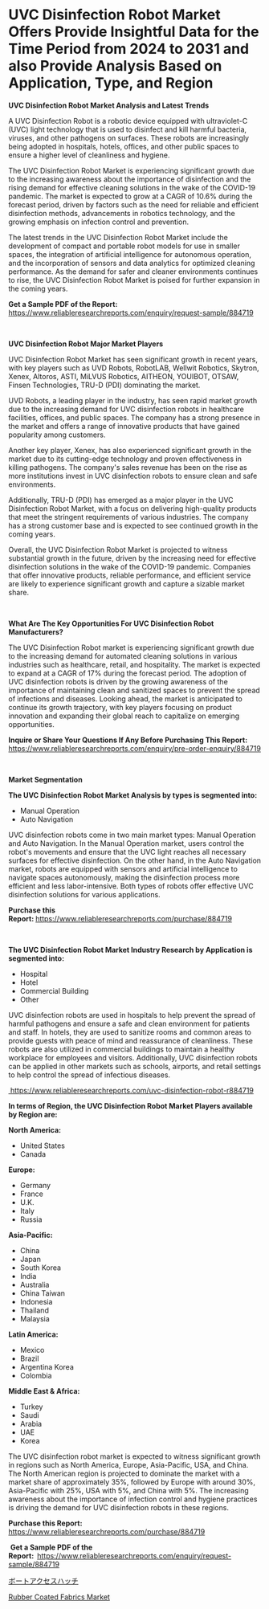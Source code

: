 <p><h1>UVC Disinfection Robot Market Offers Provide Insightful Data for the Time Period from 2024 to 2031 and also Provide Analysis Based on Application, Type, and Region</h1></p><p><strong>UVC Disinfection Robot Market Analysis and Latest Trends</strong></p>
<p><p>A UVC Disinfection Robot is a robotic device equipped with ultraviolet-C (UVC) light technology that is used to disinfect and kill harmful bacteria, viruses, and other pathogens on surfaces. These robots are increasingly being adopted in hospitals, hotels, offices, and other public spaces to ensure a higher level of cleanliness and hygiene.</p><p>The UVC Disinfection Robot Market is experiencing significant growth due to the increasing awareness about the importance of disinfection and the rising demand for effective cleaning solutions in the wake of the COVID-19 pandemic. The market is expected to grow at a CAGR of 10.6% during the forecast period, driven by factors such as the need for reliable and efficient disinfection methods, advancements in robotics technology, and the growing emphasis on infection control and prevention.</p><p>The latest trends in the UVC Disinfection Robot Market include the development of compact and portable robot models for use in smaller spaces, the integration of artificial intelligence for autonomous operation, and the incorporation of sensors and data analytics for optimized cleaning performance. As the demand for safer and cleaner environments continues to rise, the UVC Disinfection Robot Market is poised for further expansion in the coming years.</p></p>
<p><strong>Get a Sample PDF of the Report:&nbsp;</strong> <a href="https://www.reliableresearchreports.com/enquiry/request-sample/884719">https://www.reliableresearchreports.com/enquiry/request-sample/884719</a></p>
<p>&nbsp;</p>
<p><strong>UVC Disinfection Robot Major Market Players</strong></p>
<p><p>UVC Disinfection Robot Market has seen significant growth in recent years, with key players such as UVD Robots, RobotLAB, Wellwit Robotics, Skytron, Xenex, Altoros, ASTI, MiLVUS Robotics, AITHEON, YOUIBOT, OTSAW, Finsen Technologies, TRU-D (PDI) dominating the market.</p><p>UVD Robots, a leading player in the industry, has seen rapid market growth due to the increasing demand for UVC disinfection robots in healthcare facilities, offices, and public spaces. The company has a strong presence in the market and offers a range of innovative products that have gained popularity among customers.</p><p>Another key player, Xenex, has also experienced significant growth in the market due to its cutting-edge technology and proven effectiveness in killing pathogens. The company's sales revenue has been on the rise as more institutions invest in UVC disinfection robots to ensure clean and safe environments.</p><p>Additionally, TRU-D (PDI) has emerged as a major player in the UVC Disinfection Robot Market, with a focus on delivering high-quality products that meet the stringent requirements of various industries. The company has a strong customer base and is expected to see continued growth in the coming years.</p><p>Overall, the UVC Disinfection Robot Market is projected to witness substantial growth in the future, driven by the increasing need for effective disinfection solutions in the wake of the COVID-19 pandemic. Companies that offer innovative products, reliable performance, and efficient service are likely to experience significant growth and capture a sizable market share.</p></p>
<p>&nbsp;</p>
<p><strong>What Are The Key Opportunities For UVC Disinfection Robot Manufacturers?</strong></p>
<p><p>The UVC Disinfection Robot market is experiencing significant growth due to the increasing demand for automated cleaning solutions in various industries such as healthcare, retail, and hospitality. The market is expected to expand at a CAGR of 17% during the forecast period. The adoption of UVC disinfection robots is driven by the growing awareness of the importance of maintaining clean and sanitized spaces to prevent the spread of infections and diseases. Looking ahead, the market is anticipated to continue its growth trajectory, with key players focusing on product innovation and expanding their global reach to capitalize on emerging opportunities.</p></p>
<p><strong>Inquire or Share Your Questions If Any Before Purchasing This Report:</strong> <a href="https://www.reliableresearchreports.com/enquiry/pre-order-enquiry/884719">https://www.reliableresearchreports.com/enquiry/pre-order-enquiry/884719</a></p>
<p>&nbsp;</p>
<p><strong>Market Segmentation</strong></p>
<p><strong>The UVC Disinfection Robot Market Analysis by types is segmented into:</strong></p>
<p><ul><li>Manual Operation</li><li>Auto Navigation</li></ul></p>
<p><p>UVC disinfection robots come in two main market types: Manual Operation and Auto Navigation. In the Manual Operation market, users control the robot's movements and ensure that the UVC light reaches all necessary surfaces for effective disinfection. On the other hand, in the Auto Navigation market, robots are equipped with sensors and artificial intelligence to navigate spaces autonomously, making the disinfection process more efficient and less labor-intensive. Both types of robots offer effective UVC disinfection solutions for various applications.</p></p>
<p><strong>Purchase this Report:&nbsp;</strong><a href="https://www.reliableresearchreports.com/purchase/884719">https://www.reliableresearchreports.com/purchase/884719</a></p>
<p>&nbsp;</p>
<p><strong>The UVC Disinfection Robot Market Industry Research by Application is segmented into:</strong></p>
<p><ul><li>Hospital</li><li>Hotel</li><li>Commercial Building</li><li>Other</li></ul></p>
<p><p>UVC disinfection robots are used in hospitals to help prevent the spread of harmful pathogens and ensure a safe and clean environment for patients and staff. In hotels, they are used to sanitize rooms and common areas to provide guests with peace of mind and reassurance of cleanliness. These robots are also utilized in commercial buildings to maintain a healthy workplace for employees and visitors. Additionally, UVC disinfection robots can be applied in other markets such as schools, airports, and retail settings to help control the spread of infectious diseases.</p></p>
<p><a href="https://www.reliableresearchreports.com/uvc-disinfection-robot-r884719">&nbsp;https://www.reliableresearchreports.com/uvc-disinfection-robot-r884719</a></p>
<p><strong>In terms of Region, the UVC Disinfection Robot Market Players available by Region are:</strong></p>
<p>
    <p> <strong> North America: </strong>
        <ul>
            <li>United States</li>
            <li>Canada</li>
        </ul>
        </p> 
    <p> <strong> Europe: </strong>
        <ul>
            <li>Germany</li>
            <li>France</li>
            <li>U.K.</li>
            <li>Italy</li>
            <li>Russia</li>
        </ul>
        </p> 
    <p> <strong> Asia-Pacific: </strong>
        <ul>
            <li>China</li>
            <li>Japan</li>
            <li>South Korea</li>
            <li>India</li>
            <li>Australia</li>
            <li>China Taiwan</li>
            <li>Indonesia</li>
            <li>Thailand</li>
            <li>Malaysia</li>
        </ul>
        </p> 
    <p> <strong> Latin America: </strong>
        <ul>
            <li>Mexico</li>
            <li>Brazil</li>
            <li>Argentina Korea</li>
            <li>Colombia</li>
        </ul>
        </p> 
    <p> <strong> Middle East & Africa: </strong>
        <ul>
            <li>Turkey</li>
            <li>Saudi</li>
            <li>Arabia</li>
            <li>UAE</li>
            <li>Korea</li>
        </ul>
    </p>
    </p>
<p><p>The UVC disinfection robot market is expected to witness significant growth in regions such as North America, Europe, Asia-Pacific, USA, and China. The North American region is projected to dominate the market with a market share of approximately 35%, followed by Europe with around 30%, Asia-Pacific with 25%, USA with 5%, and China with 5%. The increasing awareness about the importance of infection control and hygiene practices is driving the demand for UVC disinfection robots in these regions.</p></p>
<p><strong>Purchase this Report: </strong><a href="https://www.reliableresearchreports.com/purchase/884719">https://www.reliableresearchreports.com/purchase/884719</a></p>
<p>&nbsp;<strong>Get a Sample PDF of the Report:&nbsp;&nbsp;</strong><a href="https://www.reliableresearchreports.com/enquiry/request-sample/884719">https://www.reliableresearchreports.com/enquiry/request-sample/884719</a></p>
<p><strong></strong></p>
<p><p><a href="https://medium.com/@queenlitle19361/%E3%83%9C%E3%83%BC%E3%83%88%E3%82%A2%E3%82%AF%E3%82%BB%E3%82%B9%E3%83%8F%E3%83%83%E3%83%81%E5%B8%82%E5%A0%B4-%E7%AB%B6%E4%BA%89%E5%88%86%E6%9E%90-%E5%B8%82%E5%A0%B4%E3%83%88%E3%83%AC%E3%83%B3%E3%83%89%E3%81%8A%E3%82%88%E3%81%B32031%E5%B9%B4%E3%81%BE%E3%81%A7%E3%81%AE%E4%BA%88%E6%B8%AC-a08f3c82b936">ボートアクセスハッチ</a></p><p><a href="https://spotless-saver-8fd.notion.site/Rubber-Coated-Fabrics-Market-Research-Report-The-Key-To-Successful-Business-Strategy-Forecasted-for-dea7148e3c894efc9a8fa199dd0d7947">Rubber Coated Fabrics Market</a></p></p>